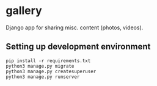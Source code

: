 # gallery

Django app for sharing misc. content (photos, videos).

## Setting up development environment

    pip install -r requirements.txt
    python3 manage.py migrate
    python3 manage.py createsuperuser
    python3 manage.py runserver
